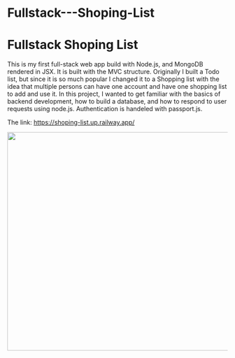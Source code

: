 # Fullstack---Shoping-List
<h1> Fullstack Shoping List </h1>
<p>
This is my first full-stack web app build with Node.js, and MongoDB rendered in JSX. It is built with the MVC structure. Originally I built a Todo list, but since it is so much popular I changed it to a Shopping list with the idea that multiple persons can have one account and have one shopping list to add and use it.
In this project, I wanted to get familiar with the basics of backend development, how to build a database, and how to respond to user requests using node.js. Authentication is handeled with passport.js.
</p>

The link: https://shoping-list.up.railway.app/

<img src="https://i.ibb.co/TBvHs42/shopping.png" width=700 height=500 />
